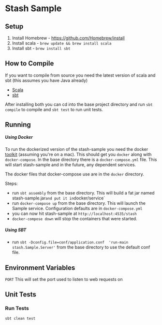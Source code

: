 Stash Sample
==================

Setup
-----
  1. Install Homebrew - https://github.com/Homebrew/install
  2. Install scala - `brew update && brew install scala`
  3. Install sbt - `brew install sbt`


How to Compile
------------

If you want to compile from source you need the latest version of scala and sbt (this assumes you have Java already)

* [Scala](https://www.scala-lang.org/download/install.html)
* [sbt](http://www.scala-sbt.org/1.0/docs/Setup.html)

After installing both you can cd into the base project directory and run `sbt compile` to compile and `sbt test` to run unit tests.


Running
-------

##### Using Docker

To run the dockerized version of the stash-sample you need the docker [toolkit](https://www.docker.com/docker-mac) (assuming you're on a mac). This should get you `docker` along with `docker-compose`. In the base directory there is a `docker-compose.yml` file. This will start stash-sample and in the future, any dependent services.

The docker files that docker-compose use are in the `docker` directory.

Steps:

* run `sbt assembly` from the base directory. This will build a fat jar named stash-sample.jar` and put it in `docker/service`
* run `docker-compose up` from the base directory. This will launch the Sample service. Configuration defaults are in `docker-compose.yml`
* you can now hit stash-sample at `http://localhost:4535/stash`
* `docker-compose down` will stop the containers that were started.

##### Using SBT

* run `sbt -Dconfig.file=conf/application.conf  'run-main stash.Sample.Server'` from the base directory to use the default conf file.


Environment Variables
---------------------

`PORT`
This will set the port used to listen to web requests on


Unit Tests
----------

### Run Tests
```
sbt clean test
```


